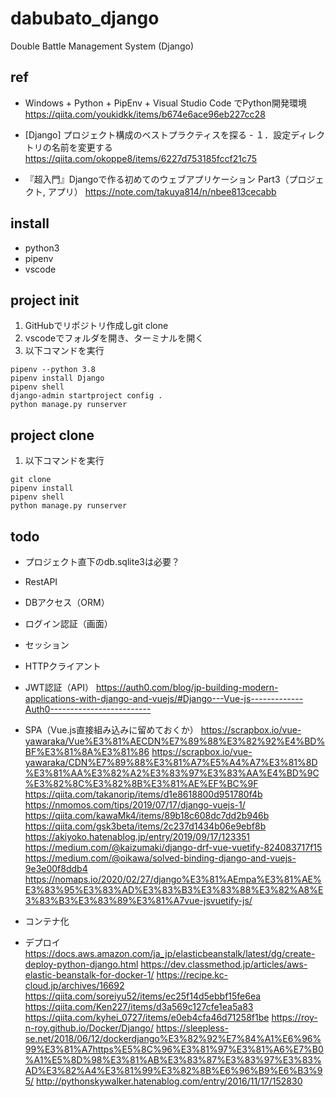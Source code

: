 # dabubato_django
Double Battle Management System (Django)

## ref
* Windows + Python + PipEnv + Visual Studio Code でPython開発環境
https://qiita.com/youkidkk/items/b674e6ace96eb227cc28

* [Django] プロジェクト構成のベストプラクティスを探る - １．設定ディレクトリの名前を変更する
https://qiita.com/okoppe8/items/6227d753185fccf21c75

* 『超入門』Djangoで作る初めてのウェブアプリケーション Part3（プロジェクト, アプリ）
https://note.com/takuya814/n/nbee813cecabb

## install
* python3
* pipenv
* vscode

## project init
1. GitHubでリポジトリ作成しgit clone
2. vscodeでフォルダを開き、ターミナルを開く
3. 以下コマンドを実行
``` command
pipenv --python 3.8
pipenv install Django
pipenv shell
django-admin startproject config .
python manage.py runserver
```

## project clone
1. 以下コマンドを実行
```
git clone
pipenv install
pipenv shell
python manage.py runserver
```

## todo
* プロジェクト直下のdb.sqlite3は必要？
* RestAPI
* DBアクセス（ORM）
* ログイン認証（画面）
* セッション
* HTTPクライアント
* JWT認証（API）
<https://auth0.com/blog/jp-building-modern-applications-with-django-and-vuejs/#Django---Vue-js-------------Auth0------------------------->
* SPA（Vue.js直接組み込みに留めておくか）
<https://scrapbox.io/vue-yawaraka/Vue%E3%81%AECDN%E7%89%88%E3%82%92%E4%BD%BF%E3%81%8A%E3%81%86>
<https://scrapbox.io/vue-yawaraka/CDN%E7%89%88%E3%81%A7%E5%A4%A7%E3%81%8D%E3%81%AA%E3%82%A2%E3%83%97%E3%83%AA%E4%BD%9C%E3%82%8C%E3%82%8B%E3%81%AE%EF%BC%9F>
<https://qiita.com/takanorip/items/d1e8618800d951780f4b>
<https://nmomos.com/tips/2019/07/17/django-vuejs-1/>
<https://qiita.com/kawaMk4/items/89b18c608dc7dd2b946b>
<https://qiita.com/gsk3beta/items/2c237d1434b06e9ebf8b>
<https://akiyoko.hatenablog.jp/entry/2019/09/17/123351>
<https://medium.com/@kaizumaki/django-drf-vue-vuetify-824083717f15>
<https://medium.com/@oikawa/solved-binding-django-and-vuejs-9e3e00f8ddb4>
<https://nomaps.io/2020/02/27/django%E3%81%AEmpa%E3%81%AE%E3%83%95%E3%83%AD%E3%83%B3%E3%83%88%E3%82%A8%E3%83%B3%E3%83%89%E3%81%A7vue-jsvuetify-js/>

* コンテナ化
* デプロイ
<https://docs.aws.amazon.com/ja_jp/elasticbeanstalk/latest/dg/create-deploy-python-django.html>
<https://dev.classmethod.jp/articles/aws-elastic-beanstalk-for-docker-1/>
<https://recipe.kc-cloud.jp/archives/16692>
<https://qiita.com/soreiyu52/items/ec25f14d5ebbf15fe6ea>
<https://qiita.com/Ken227/items/d3a569c127cfe1ea5a83>
<https://qiita.com/kyhei_0727/items/e0eb4cfa46d71258f1be>
<https://roy-n-roy.github.io/Docker/Django/>
<https://sleepless-se.net/2018/06/12/dockerdjango%E3%82%92%E7%84%A1%E6%96%99%E3%81%A7https%E5%8C%96%E3%81%97%E3%81%A6%E7%B0%A1%E5%8D%98%E3%81%AB%E3%83%87%E3%83%97%E3%83%AD%E3%82%A4%E3%81%99%E3%82%8B%E6%96%B9%E6%B3%95/>
<http://pythonskywalker.hatenablog.com/entry/2016/11/17/152830>
